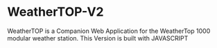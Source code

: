 # WeatherTOP-V2
WeatherTOP is a Companion Web Application for the WeatherTop 1000 modular weather station. This Version is built with JAVASCRIPT
